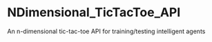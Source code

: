 # NDimensional_TicTacToe_API
An n-dimensional tic-tac-toe API for training/testing intelligent agents

